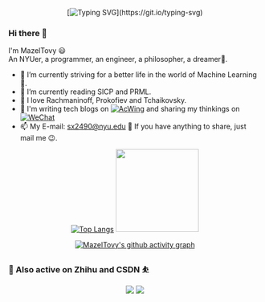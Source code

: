 <div id="badges"  align="center">

[![Typing SVG](https://readme-typing-svg.herokuapp.com?color=0F763B&lines=cogito,+ergo+sum.)](https://git.io/typing-svg)
</div>

### Hi there 👋

I'm MazelTovy 😃<br>
An NYUer, a programmer, an engineer, a philosopher, a dreamer🦄️.
- 🔭 I’m currently striving for a better life in the world of Machine Learning 🤖.
- 📕 I’m currently reading SICP and PRML.
- 🎹 I love Rachmaninoff, Prokofiev and Tchaikovsky.
- 🤔 I'm writing tech blogs on [![AcWing](https://img.shields.io/badge/Blog-AcWing-brightgreen)](https://www.acwing.com/user/myspace/blog/120359/) and sharing my thinkings on [![WeChat](https://img.shields.io/badge/Article-%E5%BE%90%E5%AD%A6%E5%A7%90%E6%97%A9-5cacee)](https://mp.weixin.qq.com/mp/profile_ext?action=home&__biz=MzIyMzI5MjIxNQ==&scene=124#wechat_redirect)
- 📫 My E-mail: sx2490@nyu.edu 💭 If you have anything to share, just mail me 😉.


<!--
**MazelTovy/MazelTovy** is a ✨ _special_ ✨ repository because its `README.md` (this file) appears on your GitHub profile.

Here are some ideas to get you started:

- 🔭 I’m currently working on ...
- 🌱 I’m currently learning ...
- 👯 I’m looking to collaborate on ...
- 🤔 I’m looking for help with ...
- 💬 Ask me about ...
- 📫 How to reach me: ...
- 😄 Pronouns: ...
- ⚡ Fun fact: ...
-->

     
<div align="center">
   
   [![Top Langs](https://github-readme-stats.vercel.app/api/top-langs/?username=MazelTovy&layout=compact&hide=html,hack,css&theme=gotham)](https://github.com/MazelTovy) 
  <img  height=' 165px' src="https://github-readme-stats.vercel.app/api?username=MazelTovy&show_icons=true&theme=gotham&count_private=true">
</div>

<div id="badges"  align="center">

[![MazelTovy's github activity graph](https://github-readme-activity-graph.vercel.app/graph?username=MazelTovy&theme=rogue)](https://github.com/MazelTovy/github-readme-activity-graph) 

</div>


### 🎇 Also active on Zhihu and CSDN ⛹️
<div align="center">
   
   [![](https://stats.justsong.cn/api/zhihu?username=hermione-84-54&theme=dark)](https://www.zhihu.com/people/hermione-84-54)
   <a href="https://blog.csdn.net/MazelTovy">
   <img src="https://stats.justsong.cn/api/csdn?id=MazelTovy&theme=dark">
   </a>
</div>
